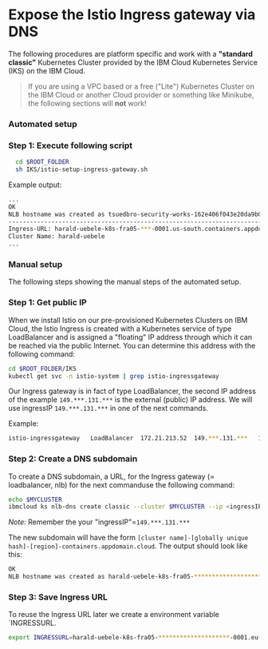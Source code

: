 # Expose the Istio Ingress gateway via DNS

The following procedures are platform specific and work with a **"standard classic"** Kubernetes Cluster provided by the IBM Cloud Kubernetes Service (IKS) on the IBM Cloud. 

>If you are using a VPC based or a free ("Lite") Kubernetes Cluster on the IBM Cloud or another Cloud provider or something like Minikube, the following sections will **not** work!

### Automated setup

### Step 1: Execute following script

```sh
  cd $ROOT_FOLDER
  sh IKS/istio-setup-ingress-gateway.sh
```

Example output:

```sh
...
OK
NLB hostname was created as tsuedbro-security-works-162e406f043e20da9b0ef0731954a894-0002.us-south.containers.appdomain.cloud
------------------------------------------------------------------------
Ingress-URL: harald-uebele-k8s-fra05-***-0001.us-south.containers.appdomain.cloud
Cluster Name: harald-uebele
...
```

### Manual setup

The following steps showing the manual steps of the automated setup.

### Step 1: Get public IP

When we install Istio on our pre-provisioned Kubernetes Clusters on IBM Cloud, the Istio Ingress is created with a Kubernetes service of type LoadBalancer and is assigned a "floating" IP address through which it can be reached via the public Internet. You can determine this address with the following command:

```sh
cd $ROOT_FOLDER/IKS
kubectl get svc -n istio-system | grep istio-ingressgateway
```
Our Ingress gateway is in fact of type LoadBalancer, the second IP address of the example `149.***.131.***` is the external (public) IP address.  We will use ingressIP `149.***.131.***`  in one of the next commands.

Example:

```sh
istio-ingressgateway   LoadBalancer  172.21.213.52  149.***.131.***   15020:31754/TCP,...
```

### Step 2: Create a DNS subdomain

To create a DNS subdomain, a URL, for the Ingress gateway (= loadbalancer, nlb) for the next commanduse the following command:

```sh
echo $MYCLUSTER
ibmcloud ks nlb-dns create classic --cluster $MYCLUSTER --ip <ingressIP>
```

_Note:_ Remember the your "ingressIP"=`149.***.131.***`

The new subdomain will have the form `[cluster name]-[globally unique hash]-[region]-containers.appdomain.cloud`. The output should look like this:

```sh
OK
NLB hostname was created as harald-uebele-k8s-fra05-********************-0001.eu-de.containers.appdomain.cloud
```

### Step 3: Save Ingress URL

To reuse the Ingress URL later we create a environment variable  `INGRESSURL.

```sh
export INGRESSURL=harald-uebele-k8s-fra05-********************-0001.eu-de.containers.appdomain.cloud
```